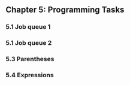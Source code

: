 ## Chapter 5: Programming Tasks

### 5.1 Job queue 1

### 5.1 Job queue 2

### 5.3 Parentheses

### 5.4 Expressions
